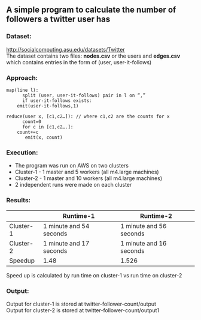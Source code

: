 A simple program to calculate the number of followers a twitter user has
------------
### Dataset: 
http://socialcomputing.asu.edu/datasets/Twitter <br />
The dataset contains two files: **nodes.csv** or the users and **edges.csv** which contains entries in the form of (user, user-it-follows)

### Approach:
```
map(line l):
      split (user, user-it-follows) pair in l on “,”
      if user-it-follows exists:
	emit(user-it-follows,1)

reduce(user x, [c1,c2…]): // where c1,c2 are the counts for x
      count=0
      for c in [c1,c2….]:
	count+=c
       emit(x, count)
```

### Execution:
- The program was run on AWS on two clusters
- Cluster-1 - 1 master and 5 workers (all m4.large machines)
- Cluster-2 - 1 master and 10 workers (all m4.large machines)
- 2 independent runs were made on each cluster

### Results:
<table>
    <thead>
      <tr>
        <th></th>
        <th>Runtime-1</th>
        <th>Runtime-2</th>
      </tr>
    </thead>
    <tbody>
        <tr>
          <td>Cluster-1</td>
          <td>1 minute and 54 seconds</td>
          <td>1 minute and 56 seconds</td>
        </tr>
        <tr>
          <td>Cluster-2</td>
          <td>1 minute and 17 seconds</td>
          <td>1 minute and 16 seconds</td>
        </tr>
       <tr>
          <td>Speedup</td>
          <td>1.48</td>
          <td>1.526</td>
        </tr>
    </tbody>
</table>
Speed up is calculated by run time on cluster-1 vs run time on cluster-2

### Output:
Output for cluster-1 is stored at twitter-follower-count/output <br />
Output for cluster-2 is stored at twitter-follower-count/output1 <br />

